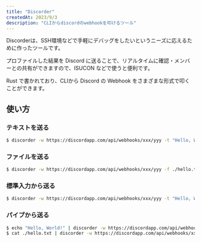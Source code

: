 ```yaml
---
title: "Discorder"
createdAt: 2023/9/3
description: "CLIからdiscordのwebhookを叩けるツール"
---
```


Discorderは、SSH環境などで手軽にデバッグをしたいというニーズに応えるために作ったツールです。

プロファイルした結果を Discord に送ることで、リアルタイムに確認・メンバーとの共有ができますので、ISUCON などで使うと便利です。

Rust で書かれており、CLIから Discord の Webhook をさまざまな形式で叩くことができます。

## 使い方

### テキストを送る


```bash
$ discorder -w https://discordapp.com/api/webhooks/xxx/yyy -t "Hello, World!"
```

### ファイルを送る

```bash
$ discorder -w https://discordapp.com/api/webhooks/xxx/yyy -f ./hello.txt
```

### 標準入力から送る

```bash
$ discorder -w https://discordapp.com/api/webhooks/xxx/yyy -t "Hello, World!" -f ./hello.txt
```

### パイプから送る

```bash
$ echo "Hello, World!" | discorder -w https://discordapp.com/api/webhooks/xxx/yyy
$ cat ./hello.txt | discorder -w https://discordapp.com/api/webhooks/xxx/yyy
```

